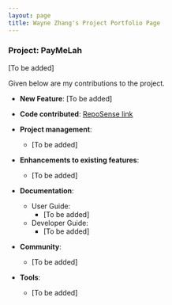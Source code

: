 ```yaml
---
layout: page
title: Wayne Zhang's Project Portfolio Page
---
```


### Project: PayMeLah

[To be added]

Given below are my contributions to the project.

* **New Feature**: [To be added]

* **Code contributed**: [RepoSense link]()

* **Project management**:
  * [To be added]

* **Enhancements to existing features**:
  * [To be added]

* **Documentation**:
  * User Guide:
    * [To be added]
  * Developer Guide:
    * [To be added]

* **Community**:
  * [To be added]

* **Tools**:
  * [To be added]
